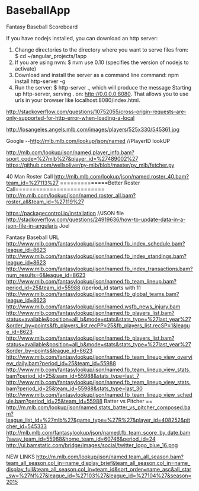 # BaseballApp
Fantasy Baseball Scoreboard

If you have nodejs installed, you can download an http server: 
1) Change directories to the directory where you want to serve files from: $ cd ~/angular_projects/1app 
2) If you are using nvm: $ nvm use 0.10 (specifies the version of nodejs to activate) 
3) Download and install the server as a command line command: npm install http-server -g 
4) Run the server: $ http-server ., which will produce the message Starting up http-server, serving . on: http://0.0.0.0:8080. That allows you to use urls in your browser like localhost:8080/index.html.

http://stackoverflow.com/questions/10752055/cross-origin-requests-are-only-supported-for-http-error-when-loading-a-local


http://losangeles.angels.mlb.com/images/players/525x330/545361.jpg


Google --http://mlb.mlb.com/lookup/json/named
//PlayerID lookUP

http://mlb.com/lookup/json/named.player_info.bam?sport_code=%27mlb%27&player_id=%27489002%27
https://github.com/wellsoliver/py-mlb/blob/master/py_mlb/fetcher.py

40 Man Roster Call
http://mlb.mlb.com/lookup/json/named.roster_40.bam?team_id=%27113%27
==============Better Roster Call==========================
http://m.mlb.com/lookup/json/named.roster_all.bam?roster_all&team_id=%27119%27

https://packagecontrol.io/installation
//JSON file
http://stackoverflow.com/questions/24919636/how-to-update-data-in-a-json-file-in-angularjs
Joel

Fantasy Baseball URL
http://www.mlb.com/fantasylookup/json/named.fb_index_schedule.bam?league_id=8623
http://www.mlb.com/fantasylookup/json/named.fb_index_standings.bam?league_id=8623
http://www.mlb.com/fantasylookup/json/named.fb_index_transactions.bam?num_results=6&league_id=8623
http://www.mlb.com/fantasylookup/json/named.fb_team_lineup.bam?period_id=25&team_id=55988 //period_id starts with 11
http://www.mlb.com/fantasylookup/json/named.fb_global_teams.bam?league_id=8623
http://www.mlb.com/fantasylookup/json/named.wsfb_news_injury.bam
http://www.mlb.com/fantasylookup/json/named.fb_players_list.bam?status=available&position=all_b&mode=stats&stats_type=%27last_year%27&order_by=points&fb_players_list.recPP=25&fb_players_list.recSP=1&league_id=8623
http://www.mlb.com/fantasylookup/json/named.fb_players_list.bam?status=available&position=all_b&mode=stats&stats_type=%27last_year%27&order_by=points&league_id=8623
http://www.mlb.com/fantasylookup/json/named.fb_team_lineup_view_overview_daily.bam?period_id=25&team_id=55988
http://www.mlb.com/fantasylookup/json/named.fb_team_lineup_view_stats.bam?period_id=25&team_id=55988&stats_type=last_7
http://www.mlb.com/fantasylookup/json/named.fb_team_lineup_view_stats.bam?period_id=25&team_id=55988&stats_type=last_30
http://www.mlb.com/fantasylookup/json/named.fb_team_lineup_view_schedule.bam?period_id=25&team_id=55988
Batter vs Pitcher == http://m.mlb.com/lookup/json/named.stats_batter_vs_pitcher_composed.bam?league_list_id=%27mlb%27&game_type=%27R%27&player_id=408252&pitcher_id=545333
http://mlb.mlb.com/fantasylookup/json/named.fb_team_score_by_date.bam?away_team_id=55988&home_team_id=60746&period_id=24
http://ui.bamstatic.com/bridge/images/social/twitter_logo_blue_16.png



NEW LINKS
http://m.mlb.com/lookup/json/named.team_all_season.bam?team_all_season.col_in=name_display_brief&team_all_season.col_in=name_display_full&team_all_season.col_in=team_id&sort_order=name_asc&all_star_sw=%27N%27&league_id=%27103%27&league_id=%27104%27&season=2015
